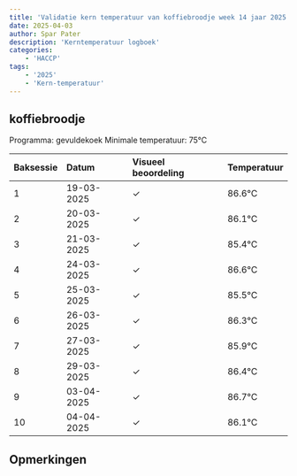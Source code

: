 ```yaml
---
title: 'Validatie kern temperatuur van koffiebroodje week 14 jaar 2025'
date: 2025-04-03
author: Spar Pater
description: 'Kerntemperatuur logboek'
categories:
    - 'HACCP'
tags:
    - '2025'
    - 'Kern-temperatuur'
---
```


## koffiebroodje

Programma: gevuldekoek
Minimale temperatuur: 75°C

| Baksessie | Datum | Visueel beoordeling | Temperatuur |
|:---|:---|:---|:---|
| 1 | 19-03-2025 | &check; | 86.6°C |
| 2 | 20-03-2025 | &check; | 86.1°C |
| 3 | 21-03-2025 | &check; | 85.4°C |
| 4 | 24-03-2025 | &check; | 86.6°C |
| 5 | 25-03-2025 | &check; | 85.5°C |
| 6 | 26-03-2025 | &check; | 86.3°C |
| 7 | 27-03-2025 | &check; | 85.9°C |
| 8 | 29-03-2025 | &check; | 86.4°C |
| 9 | 03-04-2025 | &check; | 86.7°C |
| 10 | 04-04-2025 | &check; | 86.1°C |

## Opmerkingen


